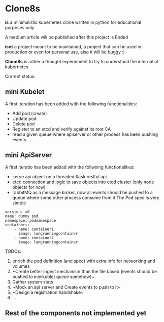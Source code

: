 # Clone8s
**is** a minimalistic kubernetes clone written in python for educational purposes only

A medium article will be published after this project is Ended

**isnt** a project meant to be maintained, a project that can be used in production or even for personal use, also it will be buggy :)

**Clone8s** is rather a thought experiement to try to understand the internal of kubernetes

Current status:
## mini Kubelet
A first iteration has been added with the following functionalities:
- Add pod (create)
- Update pod
- Delete pod
- Register to an etcd and verify against its root CA
- read a given queue where apiserver or other process has been pushing events

## mini ApiServer
A first iteratio has been added with the follwoing functionalities:
- serve api object on a threaded flask restful api
- etcd connection and logic to save objects into etcd cluster (only node objects for now)
- rabbitMQ as a message broker, now all events should be pushed to a queue where some other process consume from it
The Pod spec is very simple
```
version: v0
name: dummy pod
namespace: podnamespace
containers:
    - name: container1
      image: longrunningcontainer
    - name: container2
      image: longrunningcontainer
```
TODOs:
1. enrich the pod definition (and spec) with extra info for networking and volumes
2. ~Create better ingest mechanism than the file based (events should be pushed to minikublet queue somehow)~
3. Gather system stats
4. ~Mock an api server and Create events to push to it~
5. ~Design a registration handshake~
6. ...

## Rest of the components not implemented yet
